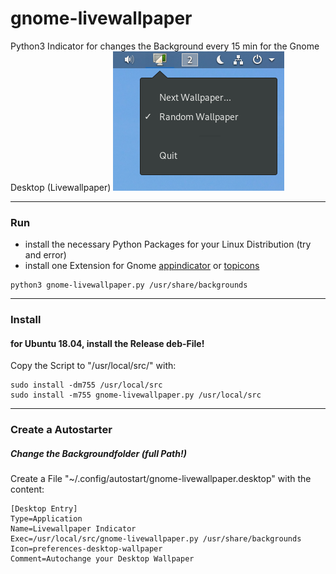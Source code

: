 # gnome-livewallpaper
Python3 Indicator for changes the Background every 15 min for the Gnome Desktop (Livewallpaper)
![Alt text](/screenshot.png?raw=true "Screenshot")
___
### Run
- install the necessary Python Packages for your Linux Distribution (try and error)
- install one Extension for Gnome [appindicator](https://extensions.gnome.org/extension/615/appindicator-support/) or [topicons](https://extensions.gnome.org/extension/1031/topicons/)
```
python3 gnome-livewallpaper.py /usr/share/backgrounds
```
___
### Install
#### for Ubuntu 18.04, install the Release deb-File!
Copy the Script to "/usr/local/src/" with:
```
sudo install -dm755 /usr/local/src
sudo install -m755 gnome-livewallpaper.py /usr/local/src
```
___
### Create a Autostarter
##### Change the Backgroundfolder (full Path!)
Create a File "~/.config/autostart/gnome-livewallpaper.desktop" with the content:
```
[Desktop Entry]
Type=Application
Name=Livewallpaper Indicator
Exec=/usr/local/src/gnome-livewallpaper.py /usr/share/backgrounds
Icon=preferences-desktop-wallpaper
Comment=Autochange your Desktop Wallpaper
```
